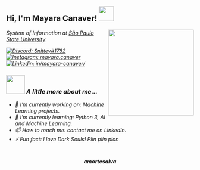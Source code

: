 <h2> Hi, I'm Mayara Canaver! <img src="https://media.giphy.com/media/oL3kDXFGkBc9a/giphy.gif" width="40"></h2>
<img align='right' src="https://media.giphy.com/media/U3rYyVWOhXp64Yxr3r/giphy.gif" width="230">
<p><em>System of Information at <a href="https://www.fc.unesp.br/#!/">São Paulo State University</a><br/>

[![Discord: Snittey#1782](https://img.shields.io/badge/DAVIMEDIO01-%237289DA.svg?&style=for-the-badge&logo=discord&logoColor=white)](https://discord.com/app)
[![Instagram: mayara.canaver](https://img.shields.io/badge/Davi_Neves-%23E4405F.svg?&style=for-the-badge&logo=instagram&logoColor=white)](https://www.instagram.com/mayara.canaver/)
[![Linkedin: in/mayara-canaver/](https://img.shields.io/badge/davi_augusto-%230077B5.svg?&style=for-the-badge&logo=linkedin&logoColor=white)](https://www.linkedin.com/in/in/mayara-canaver/)
</p>

### <img src="https://media.giphy.com/media/vc0z5hIqODyhO/giphy.gif" width="50"> A little more about me...

- 🔭 I’m currently working on: Machine Learning projects.
- 🌱 I’m currently learning: Python 3, AI and Machine Learning.
- 📫 How to reach me: contact me on LinkedIn.
- ⚡ Fun fact: I love Dark Souls! Plin plin plon<br/><br/>

<h4 align='center'>amortesalva</h4>

